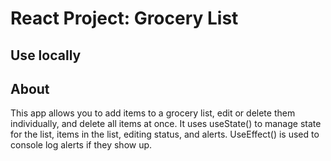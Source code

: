 # React Project: Grocery List

## Use locally

## About

This app allows you to add items to a grocery list, edit or delete them individually, and delete all items at once. It uses useState() to manage state for the list, items in the list, editing status, and alerts. UseEffect() is used to console log alerts if they show up.
